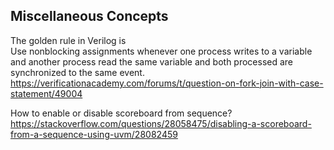 ## Miscellaneous Concepts
The golden rule in Verilog is  
Use nonblocking assignments whenever one process writes to a variable and another process read the same variable and both processed are synchronized to the same event.  
https://verificationacademy.com/forums/t/question-on-fork-join-with-case-statement/49004

How to enable or disable scoreboard from sequence?
https://stackoverflow.com/questions/28058475/disabling-a-scoreboard-from-a-sequence-using-uvm/28082459
